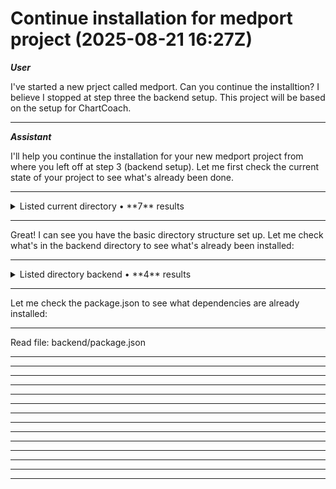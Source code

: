 <!-- Generated by SpecStory -->

# Continue installation for medport project (2025-08-21 16:27Z)

_**User**_

I've started a new prject called medport. Can you continue the installtion? I believe I stopped at step three the backend setup. This project will be based on the setup for ChartCoach.

---

_**Assistant**_

I'll help you continue the installation for your new medport project from where you left off at step 3 (backend setup). Let me first check the current state of your project to see what's already been done.


---

<details>
            <summary>Listed current directory • **7** results</summary>
        
| Name |
|-------|
| 📁 `docs` |
| 📁 `.specstory` |
| 📄 `.cursorindexingignore` |
| 📁 `backend` |
| 📄 `README.md` |
| 📁 `scripts` |
| 📁 `frontend` |

</details>

---

Great! I can see you have the basic directory structure set up. Let me check what's in the backend directory to see what's already been installed:


---

<details>
            <summary>Listed directory backend • **4** results</summary>
        
| Name |
|-------|
| 📄 `package.json` |
| 📁 `prisma` |
| 📁 `scripts` |
| 📁 `src` |

</details>

---

Let me check the package.json to see what dependencies are already installed:


---

Read file: backend/package.json

---



---



---



---



---



---



---



---



---



---



---



---



---



---

